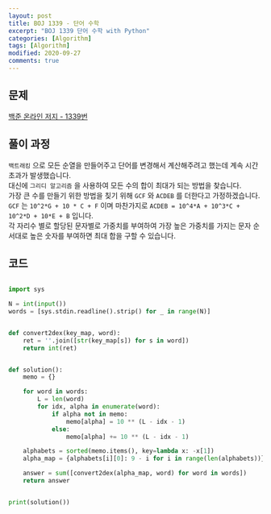 ```yaml
---
layout: post
title: BOJ 1339 - 단어 수학
excerpt: "BOJ 1339 단어 수학 with Python"
categories: [Algorithm]
tags: [Algorithm]
modified: 2020-09-27
comments: true
---
```


## 문제

[백준 온라인 저지 - 1339번](https://www.acmicpc.net/problem/1339)

## 풀이 과정

`백트래킹` 으로 모든 순열을 만들어주고 단어를 변경해서 계산해주려고 했는데 계속 시간 초과가 발생했습니다. <br>
대신에 `그리디 알고리즘` 을 사용하여 모든 수의 합이 최대가 되는 방법을 찾습니다. <br>
가장 큰 수를 만들기 위한 방법을 칮기 위해 `GCF` 와 `ACDEB` 를 더한다고 가정하겠습니다. <br>
`GCF` 는 `10^2*G + 10 * C + F` 이며 마찬가지로 `ACDEB = 10^4*A + 10^3*C + 10^2*D + 10*E + B` 입니다. <br>
각 자리수 별로 할당된 문자별로 가중치를 부여하여 가장 높은 가중치를 가지는 문자 순서대로 높은 숫자를 부여하면 최대 합을 구할 수 있습니다. <br>

## 코드

```python

import sys

N = int(input())
words = [sys.stdin.readline().strip() for _ in range(N)]


def convert2dex(key_map, word):
    ret = ''.join([str(key_map[s]) for s in word])
    return int(ret)


def solution():
    memo = {}

    for word in words:
        L = len(word)
        for idx, alpha in enumerate(word):
            if alpha not in memo:
                memo[alpha] = 10 ** (L - idx - 1)
            else:
                memo[alpha] += 10 ** (L - idx - 1)

    alphabets = sorted(memo.items(), key=lambda x: -x[1])
    alpha_map = {alphabets[i][0]: 9 - i for i in range(len(alphabets))}

    answer = sum([convert2dex(alpha_map, word) for word in words])
    return answer


print(solution())


```
